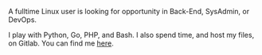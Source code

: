 A fulltime Linux user is looking for opportunity in Back-End, SysAdmin, or DevOps. 

I play with Python, Go, PHP, and Bash. I also spend time, and host my files, on Gitlab. You can find me [here](https://gitlab.com/sonarypt).


